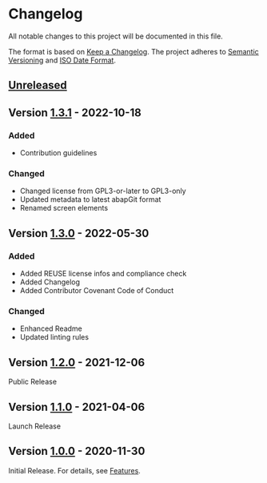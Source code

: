 # Changelog

All notable changes to this project will be documented in this file.

The format is based on [Keep a Changelog](https://keepachangelog.com/en/1.0.0/).
The project adheres to [Semantic Versioning](https://semver.org/spec/v2.0.0.html)
and [ISO Date Format](https://www.iso.org/iso-8601-date-and-time-format.html).

## [Unreleased]

## Version [1.3.1] - 2022-10-18

### Added

- Contribution guidelines

### Changed

- Changed license from GPL3-or-later to GPL3-only
- Updated metadata to latest abapGit format
- Renamed screen elements

## Version [1.3.0] - 2022-05-30

### Added

- Added REUSE license infos and compliance check
- Added Changelog
- Added Contributor Covenant Code of Conduct

### Changed

- Enhanced Readme 
- Updated linting rules

## Version [1.2.0] - 2021-12-06

Public Release

## Version [1.1.0] - 2021-04-06

Launch Release

## Version [1.0.0] - 2020-11-30

Initial Release. For details, see [Features](https://marcbernardtools.com/docs/mbt-logical-object-lister/features).


[Unreleased]: https://github.com/Marc-Bernard-Tools/MBT-Logical-Object-Lister/compare/1.3.1...main
[1.3.1]: https://github.com/Marc-Bernard-Tools/MBT-Logical-Object-Lister/compare/1.3.0...1.3.1
[1.3.0]: https://github.com/Marc-Bernard-Tools/MBT-Logical-Object-Lister/compare/1.2.0...1.3.0
[1.2.0]: https://github.com/Marc-Bernard-Tools/MBT-Logical-Object-Lister/compare/1.1.0...1.2.0
[1.1.0]: https://github.com/Marc-Bernard-Tools/MBT-Logical-Object-Lister/compare/1.0.0...1.1.0
[1.0.0]: https://github.com/Marc-Bernard-Tools/MBT-Logical-Object-Lister/releases/tag/1.0.0
